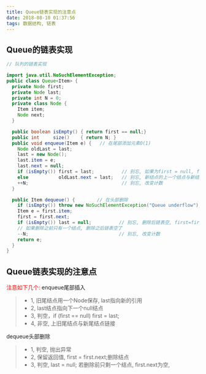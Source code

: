 ```yaml
---
title: Queue链表实现的注意点
date: 2018-08-10 01:37:56
tags: 数据结构, 链表
---
```


## Queue<Item>的链表实现
```java
// 队列的链表实现

import java.util.NoSuchElementException;
public class Queue<Item> {
  private Node first;
  private Node last;
  private int N = 0;
  private class Node {
    Item item;
    Node next;
  }

  public boolean isEmpty() { return first == null;}
  public int     size()    { return N; }
  public void enqueue(Item e) {   // 在尾部添加元素O(1)
    Node oldLast = last;
    last = new Node();
    last.item = e;
    last.next = null;
    if (isEmpty()) first = last;          // 别忘, 如果为first = null, first指向last引用
    else           oldLast.next = last;   // 别忘, 新结点的上一个结点与新结点的链
    ++N;                                  // 别忘, 改变计数
  }

  public Item dequeue() {        // 在头部删除
    if (isEmpty()) throw new NoSuchElementException("Queue underflow");
    Item e = first.item;
    first = first.next;
    if (isEmpty()) last = null;          // 别忘, 删除后链表空, first=first.next=null, last=null;
    // 如果删除之前只有一个结点, 删除之后链表空了
    --N;                                 // 别忘, 改变计数
    return e;
  }
}
```


## Queue链表实现的注意点
<span style="color:red"> 注意如下几个: </span>
enqueue尾部插入
> * 1, 旧尾结点用一个Node保存, last指向新的引用
> * 2, last结点指向下一个null结点
> * 3, 判空，if (first == null) first = last;
> * 4, 非空, 上旧尾结点与新尾结点链接

dequeue头部删除
> * 1, 判空, 抛出异常
> * 2, 保留返回值, first = first.next;删除结点
> * 3, 判空, last = null; 若删除前只剩一个结点, first.next为空, 
